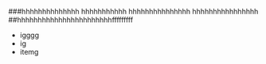 ###hhhhhhhhhhhhhh
hhhhhhhhhhh
hhhhhhhhhhhhhhh
hhhhhhhhhhhhhhhh
##hhhhhhhhhhhhhhhhhhhhhhhfffffffff

- igggg
- ig
- itemg






